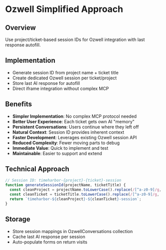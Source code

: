 # Ozwell Simplified Approach

## Overview

Use project/ticket-based session IDs for Ozwell integration with last response autofill.

## Implementation

- Generate session ID from project name + ticket title
- Create dedicated Ozwell session per ticket/project
- Store last AI response for autofill
- Direct iframe integration without complex MCP

## Benefits

- **Simpler Implementation**: No complex MCP protocol needed
- **Better User Experience**: Each ticket gets own AI "memory"
- **Persistent Conversations**: Users continue where they left off
- **Natural Context**: Session ID provides inherent context
- **Faster Development**: Leverages existing Ozwell session API
- **Reduced Complexity**: Fewer moving parts to debug
- **Immediate Value**: Quick to implement and test
- **Maintainable**: Easier to support and extend

## Technical Approach

```javascript
// Session ID: timeharbor-{project}-{ticket}-session
function generateSessionId(projectName, ticketTitle) {
  const cleanProject = projectName.toLowerCase().replace(/[^a-z0-9]/g, '-');
  const cleanTicket = ticketTitle.toLowerCase().replace(/[^a-z0-9]/g, '-');
  return `timeharbor-${cleanProject}-${cleanTicket}-session`;
}
```

## Storage

- Store session mappings in OzwellConversations collection
- Cache last AI response per session
- Auto-populate forms on return visits
